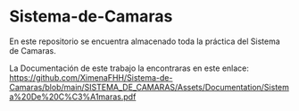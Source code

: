 # Sistema-de-Camaras
En este repositorio se encuentra almacenado toda la práctica del Sistema de Camaras.

La Documentación de este trabajo la encontraras en este enlace: https://github.com/XimenaFHH/Sistema-de-Camaras/blob/main/SISTEMA_DE_CAMARAS/Assets/Documentation/Sistema%20De%20C%C3%A1maras.pdf

